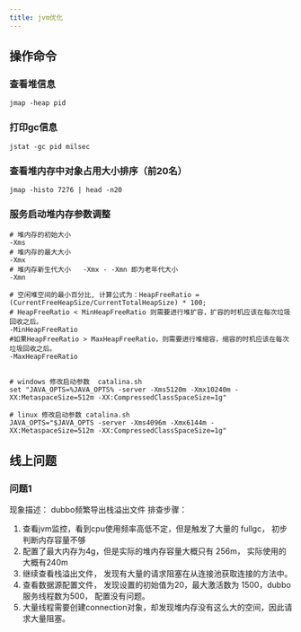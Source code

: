 ```yaml
---
title: jvm优化
---
```


## 操作命令

### 查看堆信息
```shell
jmap -heap pid
```

### 打印gc信息
```shell
jstat -gc pid milsec
```

### 查看堆内存中对象占用大小排序（前20名）
```shell
jmap -histo 7276 | head -n20
```



### 服务启动堆内存参数调整
```shell
# 堆内存的初始大小
-Xms 
# 堆内存的最大大小
-Xmx 
# 堆内存新生代大小   -Xmx - -Xmn 即为老年代大小
-Xmn 

# 空闲堆空间的最小百分比, 计算公式为：HeapFreeRatio =(CurrentFreeHeapSize/CurrentTotalHeapSize) * 100; 
# HeapFreeRatio < MinHeapFreeRatio 则需要进行堆扩容，扩容的时机应该在每次垃圾回收之后。
-MinHeapFreeRatio
#如果HeapFreeRatio > MaxHeapFreeRatio，则需要进行堆缩容，缩容的时机应该在每次垃圾回收之后。
-MaxHeapFreeRatio


# windows 修改启动参数  catalina.sh
set "JAVA_OPTS=%JAVA_OPTS% -server -Xms5120m -Xmx10240m -XX:MetaspaceSize=512m -XX:CompressedClassSpaceSize=1g"

# linux 修改启动参数 catalina.sh
JAVA_OPTS="$JAVA_OPTS -server -Xms4096m -Xmx6144m -XX:MetaspaceSize=512m -XX:CompressedClassSpaceSize=1g"

```

## 线上问题

### 问题1
现象描述： dubbo频繁导出栈溢出文件
排查步骤：
1. 查看jvm监控，看到cpu使用频率高低不定，但是触发了大量的 fullgc， 初步判断内存容量不够
2. 配置了最大内存为4g，但是实际的堆内存容量大概只有 256m， 实际使用的大概有240m
3. 继续查看栈溢出文件， 发现有大量的请求阻塞在从连接池获取连接的方法中。
4. 查看数据源配置文件， 发现设置的初始值为20，最大激活数为 1500，dubbo服务线程数为500， 配置没有问题。
5. 大量线程需要创建connection对象，却发现堆内存没有这么大的空间，因此请求大量阻塞。

